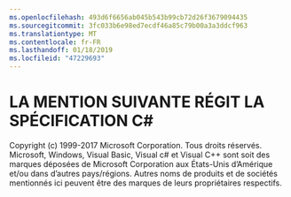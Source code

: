 ```yaml
---
ms.openlocfilehash: 493d6f6656ab045b543b99cb72d26f3679094435
ms.sourcegitcommit: 3fc033b6e98ed7ecdf46a85c79b00a3a3ddcf963
ms.translationtype: MT
ms.contentlocale: fr-FR
ms.lasthandoff: 01/18/2019
ms.locfileid: "47229693"
---
```

<a name="the-following-notice-governs-the-c-spec"></a>LA MENTION SUIVANTE RÉGIT LA SPÉCIFICATION C#
=====

Copyright (c) 1999-2017 Microsoft Corporation. Tous droits réservés.
Microsoft, Windows, Visual Basic, Visual c# et Visual C++ sont soit des marques déposées de Microsoft Corporation aux États-Unis d’Amérique et/ou dans d’autres pays/régions.
Autres noms de produits et de sociétés mentionnés ici peuvent être des marques de leurs propriétaires respectifs.
